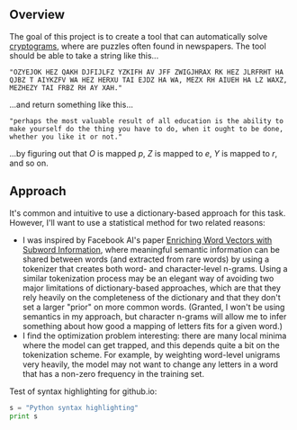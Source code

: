 ## Overview

The goal of this project is to create a tool that can automatically solve [cryptograms](https://en.wikipedia.org/wiki/Cryptogram), where are puzzles often found in newspapers. The tool should be able to take a string like this...

`"OZYEJOK HEZ QAKH DJFIJLFZ YZKIFH AV JFF ZWIGJHRAX RK HEZ JLRFRHT HA QJBZ T AIYKZFV WA HEZ HERXU TAI EJDZ HA WA, MEZX RH AIUEH HA LZ WAXZ, MEZHEZY TAI FRBZ RH AY XAH."`

...and return something like this...

`"perhaps the most valuable result of all education is the ability to make yourself do the thing you have to do, when it ought to be done, whether you like it or not."`

...by figuring out that _O_ is mapped _p_, _Z_ is mapped to _e_, _Y_ is mapped to _r_, and so on.


## Approach

It's common and intuitive to use a dictionary-based approach for this task. However, I'll want to use a statistical method for two related reasons:
- I was inspired by Facebook AI's paper [Enriching Word Vectors with Subword Information](https://arxiv.org/abs/1607.04606), where meaningful semantic information can be shared between words (and extracted from rare words) by using a tokenizer that creates both word- and character-level n-grams. Using a similar tokenization process may be an elegant way of avoiding two major limitations of dictionary-based approaches, which are that they rely heavily on the completeness of the dictionary and that they don't set a larger "prior" on more common words. (Granted, I won't be using semantics in my approach, but character n-grams will allow me to infer something about how good a mapping of letters fits for a given word.)
- I find the optimization problem interesting: there are many local minima where the model can get trapped, and this depends quite a bit on the tokenization scheme. For example, by weighting word-level unigrams very heavily, the model may not want to change any letters in a word that has a non-zero frequency in the training set.

Test of syntax highlighting for github.io:
```python
s = "Python syntax highlighting"
print s
```
